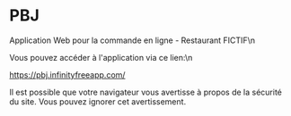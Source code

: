 # PBJ
Application Web pour la commande en ligne - Restaurant FICTIF\n

Vous pouvez accéder à l'application via ce lien:\n

https://pbj.infinityfreeapp.com/


Il est possible que votre navigateur vous avertisse à propos de la sécurité du site. Vous pouvez ignorer cet avertissement.
